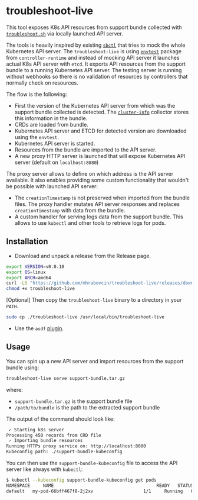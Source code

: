 # troubleshoot-live

This tool exposes K8s API resources from support bundle collected with [`troubleshoot.sh`](https://troubleshoot.sh) via locally launched API server.

The tools is heavily inspired by existing [`sbctl`](https://github.com/replicatedhq/sbctl) that tries to mock the whole Kubernetes API server. The `troubleshoot-live` is using [`envtest`](https://pkg.go.dev/sigs.k8s.io/controller-runtime/pkg/envtest) package from `controller-runtime` and instead of mocking API server it launches actual K8s API server with `etcd`. It exports API resources from the support bundle to a running Kubernetes API server. The testing server is running without webhooks so there is no validation of resources by controllers that normally check on resources.

The flow is the following:

- First the version of the Kubernetes API server from which was the support bundle collected is detected. The [`cluster-info`](https://troubleshoot.sh/docs/collect/cluster-info/) collector stores this information in the bundle.
- CRDs are loaded from bundle.
- Kubernetes API server and ETCD for detected version are downloaded using the `envtest`.
- Kubernetes API server is started.
- Resources from the bundle are imported to the API server.
- A new proxy HTTP server is launched that will expose Kubernetes API server (default on `localhost:8080`)

The proxy server allows to define on which address is the API server available. It also enables providing some custom functionality that wouldn't be possible with launched API server:

- The `creationTimestamp` is not preserved when imported from the bundle files. The proxy handler mutates API server responses and replaces `creationTimestamp` with data from the bundle.
- A custom handler for serving logs data from the support bundle. This allows to use `kubectl` and other tools to retrieve logs for pods.

## Installation

- Download and unpack a release from the Release page.

```bash
export VERSION=v0.0.10
export OS=linux
export ARCH=amd64
curl -LS "https://github.com/mhrabovcin/troubleshoot-live/releases/download/${VERSION}/troubleshoot-live_${VERSION}_${OS}_${ARCH}.tar.gz" | tar -zxvf -
chmod +x troubleshoot-live
```

[Optional] Then copy the `troubleshoot-live` binary to a directory in your `PATH`.

```bash
sudo cp ./troubleshoot-live /usr/local/bin/troubleshoot-live
```

- Use the `asdf` [plugin](https://github.com/adyatlov/asdf-troubleshoot-live).

## Usage

You can spin up a new API server and import resources from the support bundle using:

```bash
troubleshoot-live serve support-bundle.tar.gz
```

where:

- `support-bundle.tar.gz` is the support bundle file
- `/path/to/bundle` is the path to the extracted support bundle

The output of the command should look like:

```bash
 ✓ Starting k8s server
Processing 450 records from CRD file
 ✓ Importing bundle resources
Running HTTPs proxy service on: http://localhost:8080
Kubeconfig path: ./support-bundle-kubeconfig
```

You can then use the `support-bundle-kubeconfig` file to access the API server like always with `kubectl`:

```bash
$ kubectl --kubeconfig support-bundle-kubeconfig get pods
NAMESPACE     NAME                                       READY   STATUS    RESTARTS   AGE
default   my-pod-66bff467f8-2j2xv                   1/1     Running   0          2m
```
